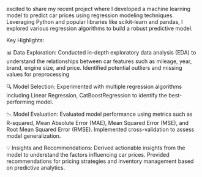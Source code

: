 excited to share my recent project where I developed a machine learning model to predict car prices using regression modeling techniques. Leveraging Python and popular libraries like scikit-learn and pandas, I explored various regression algorithms to build a robust predictive model.

Key Highlights:

📊 Data Exploration: Conducted in-depth exploratory data analysis (EDA) to understand the relationships between car features such as mileage, year, brand, engine size, and price. Identified potential outliers and missing values for preprocessing

🔍 Model Selection: Experimented with multiple regression algorithms including Linear Regression, CatBoostRegression to identify the best-performing model.

📉 Model Evaluation: Evaluated model performance using metrics such as R-squared, Mean Absolute Error (MAE), Mean Squared Error (MSE), and Root Mean Squared Error (RMSE). Implemented cross-validation to assess model generalization.

💡 Insights and Recommendations: Derived actionable insights from the model to understand the factors influencing car prices. Provided recommendations for pricing strategies and inventory management based on predictive analytics.
